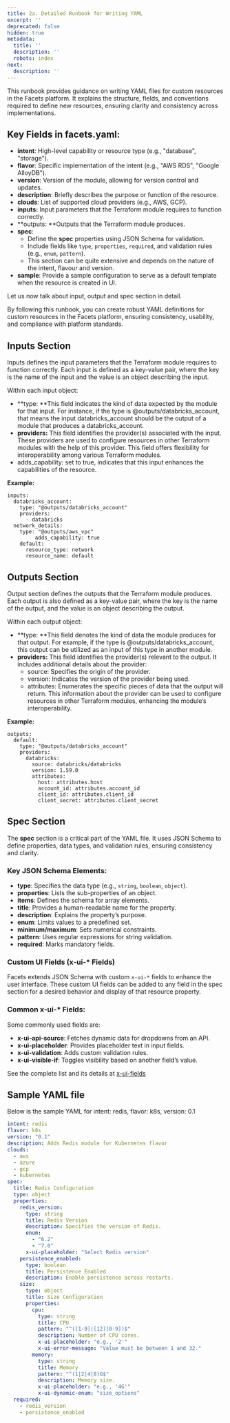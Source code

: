 ```yaml
---
title: 2a. Detailed Runbook for Writing YAML
excerpt: ''
deprecated: false
hidden: true
metadata:
  title: ''
  description: ''
  robots: index
next:
  description: ''
---
```

This runbook provides guidance on writing YAML files for custom resources in the Facets platform. It explains the structure, fields, and conventions required to define new resources, ensuring clarity and consistency across implementations.

## Key Fields in facets.yaml:

- **intent**: High-level capability or resource type (e.g., "database", "storage").
- **flavor**: Specific implementation of the intent (e.g., "AWS RDS", "Google AlloyDB").
- **version**: Version of the module, allowing for version control and updates.
- **description**: Briefly describes the purpose or function of the resource.
- **clouds**: List of supported cloud providers (e.g., AWS, GCP).
- **inputs:** Input parameters that the Terraform module requires to function correctly.
- **outputs: **Outputs that the Terraform module produces.
- **spec**:
  - Define the **spec** properties using JSON Schema for validation.
  - Include fields like `type`, `properties`, `required`, and validation rules (e.g., `enum`, `pattern`).
  - This section can be quite extensive and depends on the nature of the intent, flavour and version.
- **sample**: Provide a sample configuration to serve as a default template when the resource is created in UI.

Let us now talk about input, output and spec section in detail.

By following this runbook, you can create robust YAML definitions for custom resources in the Facets platform, ensuring consistency, usability, and compliance with platform standards.

## Inputs Section

Inputs defines the input parameters that the Terraform module requires to function correctly. Each input is defined as a key-value pair, where the key is the name of the input and the value is an object describing the input.

Within each input object:

- **type: **This field indicates the kind of data expected by the module for that input. For instance, if the type is @outputs/databricks_account, that means the input databricks_account should be the output of a module that produces a databricks_account.
- **providers:** This field identifies the provider(s) associated with the input. These providers are used to configure resources in other Terraform modules with the help of this provider. This field offers flexibility for interoperability among various Terraform modules.
- adds_capability: set to true, indicates that this input enhances the capabilities of the resource.

**Example:**

```Text yaml
inputs:  
  databricks_account:  
    type: "@outputs/databricks_account"  
    providers:  
      - databricks  
  network_details:  
    type: "@outputs/aws_vpc"  
         adds_capability: true  
    default:  
      resource_type: network  
      resource_name: default
```

## Outputs Section

Output section defines the outputs that the Terraform module produces. Each output is also defined as a key-value pair, where the key is the name of the output, and the value is an object describing the output.

Within each output object:

- **type: **This field denotes the kind of data the module produces for that output. For example, if the type is @outputs/databricks_account, this output can be utilized as an input of this type in another module.
- **providers:** This field identifies the provider(s) relevant to the output. It includes additional details about the provider:
  - source: Specifies the origin of the provider.
  - version: Indicates the version of the provider being used.
  - attributes: Enumerates the specific pieces of data that the output will return. This information about the provider can be used to configure resources in other Terraform modules, enhancing the module’s interoperability.

**Example:**

```Text yaml
outputs:
  default:
    type: "@outputs/databricks_account"
    providers:
      databricks:
        source: databricks/databricks
        version: 1.59.0
        attributes:
          host: attributes.host
          account_id: attributes.account_id
          client_id: attributes.client_id
          client_secret: attributes.client_secret

```

## Spec Section

The **spec** section is a critical part of the YAML file. It uses JSON Schema to define properties, data types, and validation rules, ensuring consistency and clarity.

### Key JSON Schema Elements:

- **type**: Specifies the data type (e.g., `string`, `boolean`, `object`).
- **properties**: Lists the sub-properties of an object.
- **items**: Defines the schema for array elements.
- **title**: Provides a human-readable name for the property.
- **description**: Explains the property’s purpose.
- **enum**: Limits values to a predefined set.
- **minimum/maximum**: Sets numerical constraints.
- **pattern**: Uses regular expressions for string validation.
- **required**: Marks mandatory fields.

### Custom UI Fields (x-ui-\* Fields)

Facets extends JSON Schema with custom `x-ui-*` fields to enhance the user interface. These custom UI fields can be added to any field in the spec section for a desired behavior and display of that resource property.

### Common x-ui-\* Fields:

Some commonly used fields are:

- **x-ui-api-source**: Fetches dynamic data for dropdowns from an API.
- **x-ui-placeholder**: Provides placeholder text in input fields.
- **x-ui-validation**: Adds custom validation rules.
- **x-ui-visible-if**: Toggles visibility based on another field’s value.

See the complete list and its details at [x-ui-fields](https://readme.facets.cloud/docs/facets-yaml-x-ui-fields)

## Sample YAML file

Below is the sample YAML for intent: redis, flavor: k8s, version: 0.1

```yaml
intent: redis
flavor: k8s
version: "0.1"
description: Adds Redis module for Kubernetes flavor
clouds:
  - aws
  - azure
  - gcp
  - kubernetes
spec:
  title: Redis Configuration
  type: object
  properties:
    redis_version:
      type: string
      title: Redis Version
      description: Specifies the version of Redis.
      enum:
        - "6.2"
        - "7.0"
      x-ui-placeholder: "Select Redis version"
    persistence_enabled:
      type: boolean
      title: Persistence Enabled
      description: Enable persistence across restarts.
    size:
      type: object
      title: Size Configuration
      properties:
        cpu:
          type: string
          title: CPU
          pattern: "^([1-9]|[12][0-9])$"
          description: Number of CPU cores.
          x-ui-placeholder: "e.g., '2'"
          x-ui-error-message: "Value must be between 1 and 32."
        memory:
          type: string
          title: Memory
          pattern: "^(1|2|4|8)G$"
          description: Memory size.
          x-ui-placeholder: "e.g., '4G'"
          x-ui-dynamic-enum: "size_options"
  required:
    - redis_version
    - persistence_enabled
```